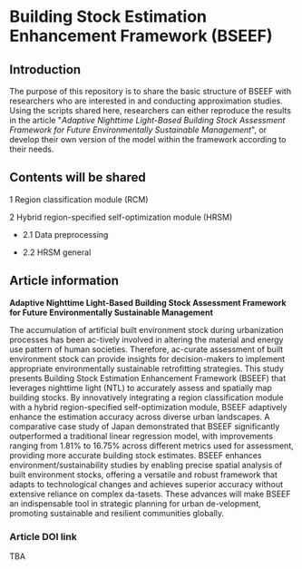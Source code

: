 # Building Stock Estimation Enhancement Framework (BSEEF)
## Introduction
The purpose of this repository is to share the basic structure of BSEEF with researchers who are interested in and conducting approximation studies. Using the scripts shared here, researchers can either reproduce the results in the article "*Adaptive Nighttime Light-Based Building Stock Assessment Framework for Future Environmentally Sustainable Management*", or develop their own version of the model within the framework according to their needs.

## Contents will be shared
1 Region classification module (RCM)

2 Hybrid region-specified self-optimization module (HRSM)
  
- 2.1 Data preprocessing
  
- 2.2 HRSM general

## Article information
**Adaptive Nighttime Light-Based Building Stock Assessment Framework for Future Environmentally Sustainable Management**

The accumulation of artificial built environment stock during urbanization processes has been ac-tively involved in altering the material and energy use pattern of human societies. Therefore, ac-curate assessment of built environment stock can provide insights for decision-makers to implement appropriate environmentally sustainable retrofitting strategies. This study presents Building Stock Estimation Enhancement Framework (BSEEF) that leverages nighttime light (NTL) to accurately assess and spatially map building stocks. By innovatively integrating a region classification module with a hybrid region-specified self-optimization module, BSEEF adaptively enhance the estimation accuracy across diverse urban landscapes. A comparative case study of Japan demonstrated that BSEEF significantly outperformed a traditional linear regression model, with improvements ranging from 1.81% to 16.75% across different metrics used for assessment, providing more accurate building stock estimates. BSEEF enhances environment/sustainability studies by enabling precise spatial analysis of built environment stocks, offering a versatile and robust framework that adapts to technological changes and achieves superior accuracy without extensive reliance on complex da-tasets. These advances will make BSEEF an indispensable tool in strategic planning for urban de-velopment, promoting sustainable and resilient communities globally.

### Article DOI link
TBA
